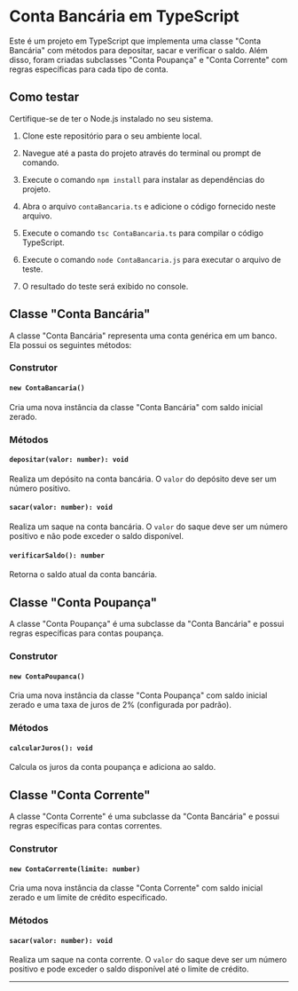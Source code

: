 # Conta Bancária em TypeScript

Este é um projeto em TypeScript que implementa uma classe "Conta Bancária" com métodos para depositar, sacar e verificar o saldo. Além disso, foram criadas subclasses "Conta Poupança" e "Conta Corrente" com regras específicas para cada tipo de conta.
## Como testar

Certifique-se de ter o Node.js instalado no seu sistema.

1. Clone este repositório para o seu ambiente local.

2. Navegue até a pasta do projeto através do terminal ou prompt de comando.

3. Execute o comando `npm install` para instalar as dependências do projeto.

4. Abra o arquivo `contaBancaria.ts` e adicione o código fornecido neste arquivo.

5. Execute o comando `tsc ContaBancaria.ts` para compilar o código TypeScript.

5. Execute o comando `node ContaBancaria.js` para executar o arquivo de teste.

7. O resultado do teste será exibido no console.


## Classe "Conta Bancária"

A classe "Conta Bancária" representa uma conta genérica em um banco. Ela possui os seguintes métodos:

### Construtor

#### `new ContaBancaria()`

Cria uma nova instância da classe "Conta Bancária" com saldo inicial zerado.

### Métodos

#### `depositar(valor: number): void`

Realiza um depósito na conta bancária. O `valor` do depósito deve ser um número positivo.

#### `sacar(valor: number): void`

Realiza um saque na conta bancária. O `valor` do saque deve ser um número positivo e não pode exceder o saldo disponível.

#### `verificarSaldo(): number`

Retorna o saldo atual da conta bancária.

## Classe "Conta Poupança"

A classe "Conta Poupança" é uma subclasse da "Conta Bancária" e possui regras específicas para contas poupança.

### Construtor

#### `new ContaPoupanca()`

Cria uma nova instância da classe "Conta Poupança" com saldo inicial zerado e uma taxa de juros de 2% (configurada por padrão).

### Métodos

#### `calcularJuros(): void`

Calcula os juros da conta poupança e adiciona ao saldo.

## Classe "Conta Corrente"

A classe "Conta Corrente" é uma subclasse da "Conta Bancária" e possui regras específicas para contas correntes.

### Construtor

#### `new ContaCorrente(limite: number)`

Cria uma nova instância da classe "Conta Corrente" com saldo inicial zerado e um limite de crédito especificado.

### Métodos

#### `sacar(valor: number): void`

Realiza um saque na conta corrente. O `valor` do saque deve ser um número positivo e pode exceder o saldo disponível até o limite de crédito.

---
